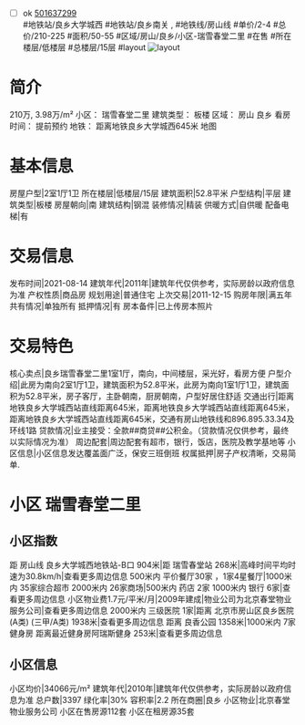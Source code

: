 - [ ] ok [501637299](https://bj.5i5j.com/ershoufang/501637299.html)  
 #地铁站/良乡大学城西 #地铁站/良乡南关 ,  #地铁线/房山线
#单价/2-4 #总价/210-225 #面积/50-55   #区域/房山/良乡/小区-瑞雪春堂二里 #在售 #所在楼层/低楼层 #总楼层/15层 #layout 
![layout](http://image2a.5i5j.com/scm/HOUSE_CUSTOMER/820a7973be184add9a321eb466720af0.jpg_P5.jpg) 
# 简介 
 210万,  3.98万/m² 
小区： 瑞雪春堂二里
建筑类型： 板楼
区域： 房山 良乡
看房时间： 提前预约
地铁： 距离地铁良乡大学城西645米 地图
# 基本信息 
 房屋户型|2室1厅1卫
所在楼层|低楼层/15层
建筑面积|52.8平米
户型结构|平层
建筑类型|板楼
房屋朝向|南
建筑结构|钢混
装修情况|精装
供暖方式|自供暖
配备电梯|有
# 交易信息 
 发布时间|2021-08-14
建筑年代|2011年|建筑年代仅供参考，实际房龄以政府信息为准
产权性质|商品房
规划用途|普通住宅
上次交易|2011-12-15
购房年限|满五年
共有情况|单独所有
抵押情况|有
房本备件|已上传房本照片
# 交易特色 
 核心卖点|良乡瑞雪春堂二里1室1厅，南向，中间楼层，采光好，看房方便
户型介绍|此房为南向2室1厅1卫，建筑面积为52.8平米，此房为南向1室1厅1卫，建筑面积为52.8平米，房子客厅，主卧朝南，厨房朝南，户型好居住舒适
交通出行|距离地铁良乡大学城西站直线距离645米，距离地铁良乡大学城西站直线距离645米，距离地铁良乡大学城西站直线距离645米，交通有房山地铁线和896.895.33.34及环线1路
贷款情况|业主接受：全款##商贷##公积金。（贷款情况仅供参考，最终以实际情况为准）
周边配套|周边配套有超市，银行，饭店，医院及教学基地等
小区信息|小区信息发达覆盖面广泛，保安三班倒班
权属抵押|房子产权清晰，交易简单.
# 小区 瑞雪春堂二里
## 小区指数 
 距 房山线 良乡大学城西地铁站-B口 904米|距 瑞雪春堂站 268米|高峰时间平均时速为30.8km/h|查看更多周边信息
500米内 平价餐厅30家 ，1家4星餐厅|1000米内 35家综合超市
2000米内 26家商场|500米内 药店 2家
1000米内 银行 6家|查看更多周边信息
小区物业费1.7元/平米/月|2009年建成|物业公司为北京春堂物业服务公司|查看更多周边信息
2000米内 三级医院 1家|距离 北京市房山区良乡医院(A类) (三甲/A类) 1938米|查看更多周边信息
距离 良香公园 1358米|1000米内 7家 健身房
距离最近健身房阿瑞斯健身 253米|查看更多周边信息
## 小区信息 
 小区均价|34066元/m²
建筑年代|2010年|建筑年代仅供参考，实际房龄以政府信息为准
总户数|3397
绿化率|30%
容积率|2.2
所在商圈|良乡
小区物业|北京春堂物业服务公司
小区在售房源112套
小区在租房源35套
